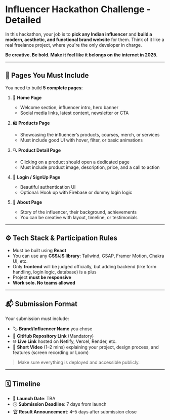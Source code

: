 # Influencer Hackathon Challenge - Detailed

In this hackathon, your job is to **pick any Indian influencer** and **build a modern, aesthetic, and functional brand website** for them. Think of it like a real freelance project, where you're the only developer in charge.

**Be creative. Be bold. Make it feel like it belongs on the internet in 2025.**

---

## 📄 Pages You Must Include

You need to build **5 complete pages**:

1. 🏡 **Home Page**
   - Welcome section, influencer intro, hero banner
   - Social media links, latest content, newsletter or CTA

2. 🛍️ **Products Page**
   - Showcasing the influencer’s products, courses, merch, or services
   - Must include good UI with hover, filter, or basic animations

3. 🔍 **Product Detail Page**
   - Clicking on a product should open a dedicated page
   - Must include product image, description, price, and a call to action

4. 🔐 **Login / SignUp Page**
   - Beautiful authentication UI
   - Optional: Hook up with Firebase or dummy login logic

5. 👤 **About Page**
   - Story of the influencer, their background, achievements
   - You can be creative with layout, timeline, or testimonials

---

## ⚙️ Tech Stack & Participation Rules

- Must be built using **React**
- You can use any **CSS/JS library**: Tailwind, GSAP, Framer Motion, Chakra UI, etc.
- Only **frontend** will be judged officially, but adding backend (like form handling, login logic, database) is a plus
- Project **must be responsive**
- **Work solo. No teams allowed**

---

## 📬 Submission Format

Your submission must include:

- 🏷️ **Brand/Influencer Name** you chose
- 🔗 **GitHub Repository Link** (Mandatory)
- 🌐 **Live Link** hosted on Netlify, Vercel, Render, etc.
- 🎥 **Short Video** (1–2 mins) explaining your project, design process, and features (screen recording or Loom)

> Make sure everything is deployed and accessible publicly.

---

## 🗓️ Timeline

- 🚀 **Launch Date**: TBA
- 🕒 **Submission Deadline**: 7 days from launch
- 🏆 **Result Announcement**: 4–5 days after submission close